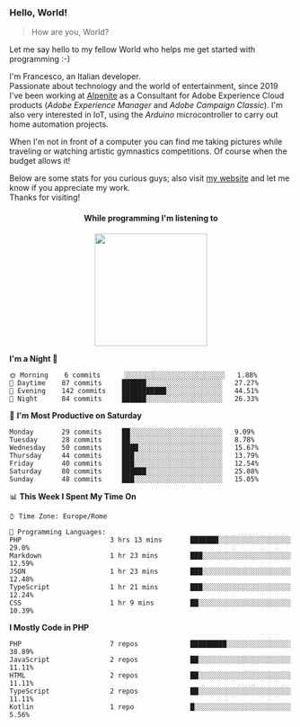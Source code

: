 ### Hello, World!

> How are you, World?

Let me say hello to my fellow World who helps me get started with programming :-)

I'm Francesco, an Italian developer.  
Passionate about technology and the world of entertainment, since 2019 I've been working at [Alpenite](https://www.alpenite.com) as a Consultant for Adobe Experience Cloud products (*Adobe Experience Manager* and *Adobe Campaign Classic*). I'm also very interested in IoT, using the *Arduino* microcontroller to carry out home automation projects.

When I'm not in front of a computer you can find me taking pictures while traveling or watching artistic gymnastics competitions. Of course when the budget allows it!

Below are some stats for you curious guys; also visit [my website](https://www.francescorega.eu) and let me know if you appreciate my work.  
Thanks for visiting!

<div align="center">
  <h4>While programming I'm listening to</h4>
  <a href="https://apps.francescorega.eu/now-playing/11147232609" target="_blank"><img src="https://apps.francescorega.eu/now-playing/11147232609" width="200"></a>
</div>

<!--START_SECTION:waka-->
**I'm a Night 🦉** 

```text
🌞 Morning    6 commits      ░░░░░░░░░░░░░░░░░░░░░░░░░   1.88% 
🌆 Daytime    87 commits     ██████░░░░░░░░░░░░░░░░░░░   27.27% 
🌃 Evening    142 commits    ███████████░░░░░░░░░░░░░░   44.51% 
🌙 Night      84 commits     ██████░░░░░░░░░░░░░░░░░░░   26.33%

```
📅 **I'm Most Productive on Saturday** 

```text
Monday       29 commits     ██░░░░░░░░░░░░░░░░░░░░░░░   9.09% 
Tuesday      28 commits     ██░░░░░░░░░░░░░░░░░░░░░░░   8.78% 
Wednesday    50 commits     ████░░░░░░░░░░░░░░░░░░░░░   15.67% 
Thursday     44 commits     ███░░░░░░░░░░░░░░░░░░░░░░   13.79% 
Friday       40 commits     ███░░░░░░░░░░░░░░░░░░░░░░   12.54% 
Saturday     80 commits     ██████░░░░░░░░░░░░░░░░░░░   25.08% 
Sunday       48 commits     ███░░░░░░░░░░░░░░░░░░░░░░   15.05%

```


📊 **This Week I Spent My Time On** 

```text
⌚︎ Time Zone: Europe/Rome

💬 Programming Languages: 
PHP                      3 hrs 13 mins       ███████░░░░░░░░░░░░░░░░░░   29.0% 
Markdown                 1 hr 23 mins        ███░░░░░░░░░░░░░░░░░░░░░░   12.59% 
JSON                     1 hr 23 mins        ███░░░░░░░░░░░░░░░░░░░░░░   12.48% 
TypeScript               1 hr 21 mins        ███░░░░░░░░░░░░░░░░░░░░░░   12.24% 
CSS                      1 hr 9 mins         ██░░░░░░░░░░░░░░░░░░░░░░░   10.39%

```

**I Mostly Code in PHP** 

```text
PHP                      7 repos             █████████░░░░░░░░░░░░░░░░   38.89% 
JavaScript               2 repos             ██░░░░░░░░░░░░░░░░░░░░░░░   11.11% 
HTML                     2 repos             ██░░░░░░░░░░░░░░░░░░░░░░░   11.11% 
TypeScript               2 repos             ██░░░░░░░░░░░░░░░░░░░░░░░   11.11% 
Kotlin                   1 repo              █░░░░░░░░░░░░░░░░░░░░░░░░   5.56%

```



<!--END_SECTION:waka-->
